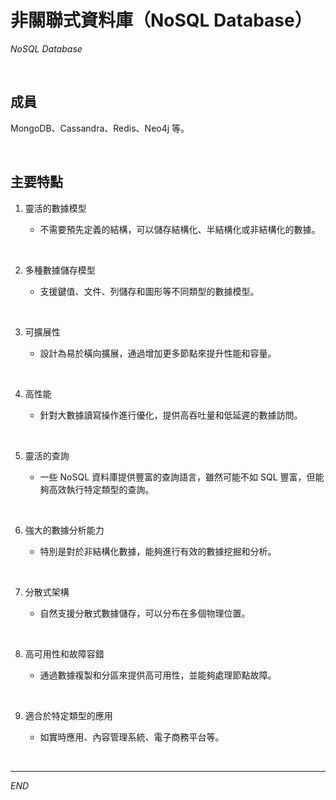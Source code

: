 # 非關聯式資料庫（NoSQL Database）

_NoSQL Database_

<br>

## 成員

MongoDB、Cassandra、Redis、Neo4j 等。

<br>

## 主要特點

1. 靈活的數據模型
   
   - 不需要預先定義的結構，可以儲存結構化、半結構化或非結構化的數據。

<br>

2. 多種數據儲存模型

   - 支援鍵值、文件、列儲存和圖形等不同類型的數據模型。

<br>

3. 可擴展性

   - 設計為易於橫向擴展，通過增加更多節點來提升性能和容量。

<br>

4. 高性能

   - 針對大數據讀寫操作進行優化，提供高吞吐量和低延遲的數據訪問。

<br>

5. 靈活的查詢

   - 一些 NoSQL 資料庫提供豐富的查詢語言，雖然可能不如 SQL 豐富，但能夠高效執行特定類型的查詢。

<br>

6. 強大的數據分析能力

   - 特別是對於非結構化數據，能夠進行有效的數據挖掘和分析。

<br>

7. 分散式架構

   - 自然支援分散式數據儲存，可以分布在多個物理位置。

<br>

8. 高可用性和故障容錯

   - 通過數據複製和分區來提供高可用性，並能夠處理節點故障。

<br>

9. 適合於特定類型的應用

   - 如實時應用、內容管理系統、電子商務平台等。

<br>

---

_END_